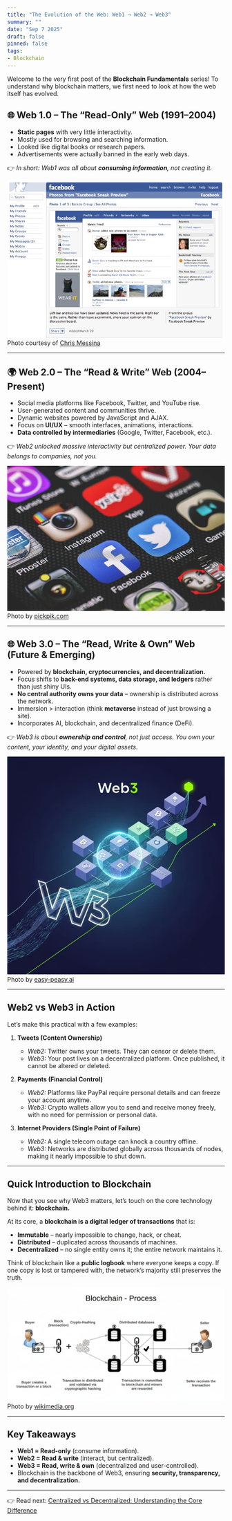 ```yaml
---
title: "The Evolution of the Web: Web1 → Web2 → Web3"
summary: ""
date: "Sep 7 2025"
draft: false
pinned: false
tags:
- Blockchain
---
```


Welcome to the very first post of the **Blockchain Fundamentals** series! To understand why blockchain matters, we first need to look at how the web itself has evolved.

## 🌐 Web 1.0 – The “Read-Only” Web (1991–2004)

* **Static pages** with very little interactivity.
* Mostly used for browsing and searching information.
* Looked like digital books or research papers.
* Advertisements were actually banned in the early web days.

👉 *In short: Web1 was all about **consuming information**, not creating it.*

![Simple Web1 page design – static, text-heavy, minimal interactivity](430909335_21835c4986_o.jpg)
Photo courtesy of [Chris Messina](https://www.flickr.com/photos/factoryjoe/430909335)

---

## 🌍 Web 2.0 – The “Read & Write” Web (2004–Present)

* Social media platforms like Facebook, Twitter, and YouTube rise.
* User-generated content and communities thrive.
* Dynamic websites powered by JavaScript and AJAX.
* Focus on **UI/UX** – smooth interfaces, animations, interactions.
* **Data controlled by intermediaries** (Google, Twitter, Facebook, etc.).

👉 *Web2 unlocked massive interactivity but centralized power. Your data belongs to companies, not you.*

![Social media icons (Facebook, Twitter, YouTube) illustrating Web2 era](technology-social-media-technology-preview%20(1).jpg)
Photo by [pickpik.com](https://www.pickpik.com/facebook-twitter-instagram-apps-icons-technology-77348)

---

## 🌐 Web 3.0 – The “Read, Write & Own” Web (Future & Emerging)

* Powered by **blockchain, cryptocurrencies, and decentralization.**
* Focus shifts to **back-end systems, data storage, and ledgers** rather than just shiny UIs.
* **No central authority owns your data** – ownership is distributed across the network.
* Immersion > interaction (think **metaverse** instead of just browsing a site).
* Incorporates AI, blockchain, and decentralized finance (DeFi).

👉 *Web3 is about **ownership and control**, not just access. You own your content, your identity, and your digital assets.*

![Web3](0c8d6751-24a2-4fd3-9340-5674788d4cce.jpg)
Photo by [easy-peasy.ai](https://easy-peasy.ai/ai-image-generator/images/explore-power-web3-domains-blockchain-artistry)

---

## Web2 vs Web3 in Action

Let’s make this practical with a few examples:

1. **Tweets (Content Ownership)**

   * *Web2:* Twitter owns your tweets. They can censor or delete them.
   * *Web3:* Your post lives on a decentralized platform. Once published, it cannot be altered or deleted.

2. **Payments (Financial Control)**

   * *Web2:* Platforms like PayPal require personal details and can freeze your account anytime.
   * *Web3:* Crypto wallets allow you to send and receive money freely, with no need for permission or personal data.

3. **Internet Providers (Single Point of Failure)**

   * *Web2:* A single telecom outage can knock a country offline.
   * *Web3:* Networks are distributed globally across thousands of nodes, making it nearly impossible to shut down.

---

## Quick Introduction to Blockchain

Now that you see why Web3 matters, let’s touch on the core technology behind it: **blockchain.**

At its core, a **blockchain is a digital ledger of transactions** that is:

* **Immutable** – nearly impossible to change, hack, or cheat.
* **Distributed** – duplicated across thousands of machines.
* **Decentralized** – no single entity owns it; the entire network maintains it.

Think of blockchain like a **public logbook** where everyone keeps a copy. If one copy is lost or tampered with, the network’s majority still preserves the truth.

![Blockchain workflow](Gemini_Generated_Image_9acsb9acsb9acsb9.jpg)
Photo by [wikimedia.org](https://commons.wikimedia.org/wiki/File:Blockchain-Process.png)

---

## Key Takeaways

* **Web1 = Read-only** (consume information).
* **Web2 = Read & write** (interact, but centralized).
* **Web3 = Read, write & own** (decentralized and user-controlled).
* Blockchain is the backbone of Web3, ensuring **security, transparency, and decentralization.**

---

👉 Read next: [Centralized vs Decentralized: Understanding the Core Difference](/blog/blockchain-and-ethereum-fundamentals/02-centralized-vs-decentralized-understanding-the-core-difference)

